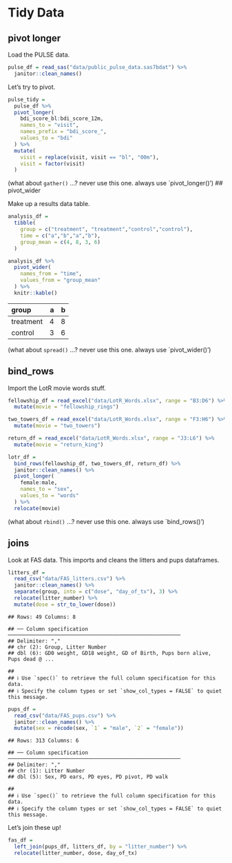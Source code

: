 Tidy Data
================

## pivot longer

Load the PULSE data.

``` r
pulse_df = read_sas("data/public_pulse_data.sas7bdat") %>% 
  janitor::clean_names()
```

Let’s try to pivot.

``` r
pulse_tidy = 
  pulse_df %>% 
  pivot_longer(
    bdi_score_bl:bdi_score_12m,
    names_to = "visit",
    names_prefix = "bdi_score_",
    values_to = "bdi"
  ) %>% 
  mutate(
    visit = replace(visit, visit == "bl", "00m"),
    visit = factor(visit)
  )
```

(what about `gather()` …? never use this one. always use
\`pivot\_longer()’) \#\# pivot\_wider

Make up a results data table.

``` r
analysis_df =
  tibble(
    group = c("treatment", "treatment","control","control"),
    time = c("a","b","a","b"),
    group_mean = c(4, 8, 3, 6)
  )

analysis_df %>% 
  pivot_wider(
    names_from = "time",
    values_from = "group_mean"
  ) %>% 
  knitr::kable()
```

| group     |   a |   b |
|:----------|----:|----:|
| treatment |   4 |   8 |
| control   |   3 |   6 |

(what about `spread()` …? never use this one. always use
\`pivot\_wider()’)

## bind\_rows

Import the LotR movie words stuff.

``` r
fellowship_df = read_excel("data/LotR_Words.xlsx", range = "B3:D6") %>% 
  mutate(movie = "fellowship_rings")

two_towers_df = read_excel("data/LotR_Words.xlsx", range = "F3:H6") %>% 
  mutate(movie = "two_towers")

return_df = read_excel("data/LotR_Words.xlsx", range = "J3:L6") %>% 
  mutate(movie = "return_king")

lotr_df = 
  bind_rows(fellowship_df, two_towers_df, return_df) %>% 
  janitor::clean_names() %>% 
  pivot_longer(
    female:male,
    names_to = "sex",
    values_to = "words"
  ) %>% 
  relocate(movie)
```

(what about `rbind()` …? never use this one. always use \`bind\_rows()’)

## joins

Look at FAS data. This imports and cleans the litters and pups
dataframes.

``` r
litters_df = 
  read_csv("data/FAS_litters.csv") %>% 
  janitor::clean_names() %>% 
  separate(group, into = c("dose", "day_of_tx"), 3) %>% 
  relocate(litter_number) %>% 
  mutate(dose = str_to_lower(dose))
```

    ## Rows: 49 Columns: 8

    ## ── Column specification ────────────────────────────────────────────────────────
    ## Delimiter: ","
    ## chr (2): Group, Litter Number
    ## dbl (6): GD0 weight, GD18 weight, GD of Birth, Pups born alive, Pups dead @ ...

    ## 
    ## ℹ Use `spec()` to retrieve the full column specification for this data.
    ## ℹ Specify the column types or set `show_col_types = FALSE` to quiet this message.

``` r
pups_df = 
  read_csv("data/FAS_pups.csv") %>% 
  janitor::clean_names() %>% 
  mutate(sex = recode(sex, `1` = "male", `2` = "female"))
```

    ## Rows: 313 Columns: 6

    ## ── Column specification ────────────────────────────────────────────────────────
    ## Delimiter: ","
    ## chr (1): Litter Number
    ## dbl (5): Sex, PD ears, PD eyes, PD pivot, PD walk

    ## 
    ## ℹ Use `spec()` to retrieve the full column specification for this data.
    ## ℹ Specify the column types or set `show_col_types = FALSE` to quiet this message.

Let’s join these up!

``` r
fas_df =
  left_join(pups_df, litters_df, by = "litter_number") %>% 
  relocate(litter_number, dose, day_of_tx)
```
